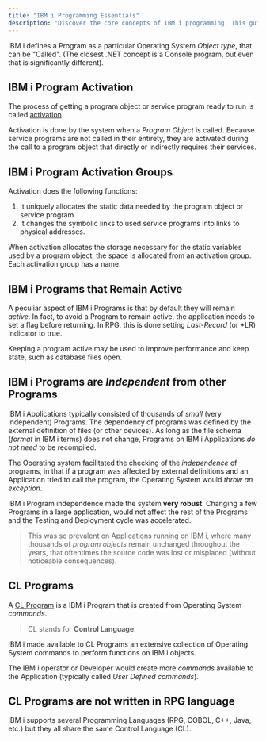 ```yaml
---
title: "IBM i Programming Essentials"
description: "Discover the core concepts of IBM i programming. This guide covers everything from basic operations to advanced techniques."
---
```


IBM i defines a Program as a particular Operating System *Object type*, that can be "Called". (The closest .NET concept is a Console program, but even that is significantly different).

## IBM i Program Activation
The process of getting a program object or service program ready to run is called [activation](https://www.ibm.com/docs/en/i/7.2?topic=concepts-activation-activation-groups). 

Activation is done by the system when a *Program Object* is called. Because service programs are not called in their entirety, they are activated during the call to a program object that directly or indirectly requires their services. 

## IBM i Program Activation Groups
Activation does the following functions:
1. It uniquely allocates the static data needed by the program object or service program
2. It changes the symbolic links to used service programs into links to physical addresses.

When activation allocates the storage necessary for the static variables used by a program object, the space is allocated from an activation group. Each activation group has a name. 

## IBM i Programs that Remain Active
A peculiar aspect of IBM i Programs is that by default they will remain *active*. In fact, to avoid a Program to remain active, the application needs to set a flag before returning. In RPG, this is done setting *Last-Record* (or *LR) indicator to true.

Keeping a program active may be used to improve performance and keep state, such as database files open.

## IBM i Programs are *Independent* from other Programs
IBM i Applications typically consisted of thousands of *small* (very independent) Programs. The dependency of programs was defined by the external definition of files (or other devices). As long as the file schema (*format* in IBM i terms) does not change, Programs on IBM i Applications *do not need* to be recompiled.

The Operating system facilitated the checking of the *independence* of programs, in that if a program was affected by external definitions and an Application tried to call the program, the Operating System would *throw an exception*.

IBM i Program independence made the system **very robust**. Changing a few Programs in a large application, would not affect the rest of the Programs and the Testing and Deployment cycle was accelerated.

> This was so prevalent on Applications running on IBM i, where many thousands of *program objects* remain unchanged throughout the years, that oftentimes the source code was lost or misplaced (without noticeable consequences).

## CL Programs
A [CL Program](https://www.ibm.com/docs/en/i/7.2?topic=procedures-cl-program) is a IBM i Program that is created from Operating System *commands*.

>CL stands for **Control Language**.

IBM i made available to CL Programs an extensive collection of Operating System commands to perform functions on IBM i objects.

The IBM i operator or Developer would create more *commands* available to the Application (typically called *User Defined commands*).

## CL Programs are not written in RPG language

IBM i supports several Programming Languages (RPG, COBOL, C++, Java, etc.) but they all share the same Control Language (CL).

